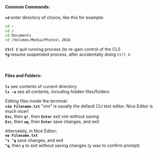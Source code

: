 #### Common Commands:  
  
**`cd`** enter directory of choice, like this for example:  
```bash  
cd ~  
cd /  
cd Documents  
cd /Volumes/Media/Photos\ 2018  
```  
**`Ctrl C`** quit running process (to re-gain control of the CLI)  
**`fg`** resume suspended process, after accidentally doing `Ctrl X`  
<br /><br />  
  
  
  
#### Files and Folders:  
**`ls`** see contents of current directory  
**`ls -a`** see all contents, including hidden files/folders  
  
Editing files inside the terminal:  
**`vim Filename.txt`** "vim" is usually the default CLI text editor. Nice Editor is much nicer!  
**`Esc`**, then **`q!`**, then **`Enter`** exit vim without saving  
**`Esc`**, then **`wq`**, then **`Enter`** save changes, and exit  
  
Alternately, in Nice Editor:  
**`ne Filename.txt`**  
**`^s ^q`** save changes, and exit  
**`^q`**, then **`y`** to exit without saving changes (y was to confirm prompt)  
<br /><br />  
  
  
<br /><br />  
  
  
